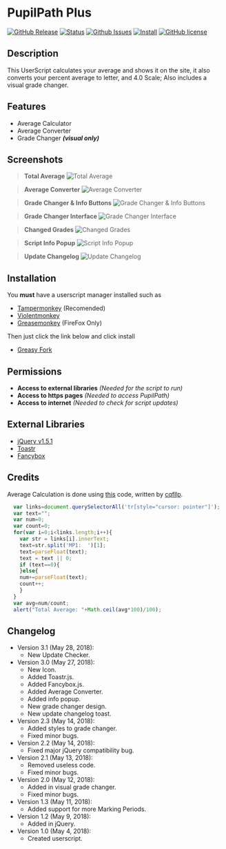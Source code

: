 # PupilPath Plus
[![GitHub Release](https://img.shields.io/github/release/DeathHackz/PupilPathPlus.svg?longCache=true&style=for-the-badge)](https://github.com/DeathHackz/PupilPathPlus/blob/master/CHANGELOG.md)
[![Status](https://img.shields.io/badge/Status-Stable-green.svg?longCache=true&style=for-the-badge)](https://github.com/DeathHackz/PupilPathPlus)
[![Github Issues](https://img.shields.io/github/issues/DeathHackz/PupilPathPlus.svg?longCache=true&style=for-the-badge)](https://github.com/DeathHackz/PupilPathPlus/issues)
[![Install](https://img.shields.io/badge/Install-GreasyFork-orange.svg?longCache=true&style=for-the-badge)](#installation)
[![GitHub license](https://img.shields.io/github/license/DeathHackz/PupilPathPlus.svg?style=for-the-badge)](https://github.com/DeathHackz/PupilPathPlus/blob/master/LICENSE)


Description
-----------
This UserScript calculates your average and shows it on the site, it also converts your percent average to letter, and 4.0 Scale; Also includes a visual grade changer.

Features
--------
* Average Calculator
* Average Converter
* Grade Changer ***(visual only)***

Screenshots
-----------
> **Total Average**
![Total Average](https://github.com/DeathHackz/PupilPathPlus/blob/master/screenshots/Total_Average.png?raw=true "Total Average")

> **Average Converter**
![Average Converter](https://github.com/DeathHackz/PupilPathPlus/blob/master/screenshots/Average_Conversion.png?raw=true "Average Converter")

> **Grade Changer & Info Buttons**
![Grade Changer & Info Buttons](https://github.com/DeathHackz/PupilPathPlus/blob/master/screenshots/Buttons.png?raw=true "Grade Changer & Info Buttons")

> **Grade Changer Interface**
![Grade Changer Interface](https://github.com/DeathHackz/PupilPathPlus/blob/master/screenshots/Grade_Changer.png?raw=true "Grade Changer Interface")

> **Changed Grades**
![Changed Grades](https://github.com/DeathHackz/PupilPathPlus/blob/master/screenshots/Changed_Grades.png?raw=true "Changed Grades")

> **Script Info Popup**
![Script Info Popup](https://github.com/DeathHackz/PupilPathPlus/blob/master/screenshots/Info_Popup.png?raw=true "Script Info Popup")

> **Update Changelog**
![Update Changelog](https://github.com/DeathHackz/PupilPathPlus/blob/master/screenshots/Update_Changelog.png?raw=true "Update Changelog")

<a name="installation"></a>

Installation
------------
You **must** have a userscript manager installed such as

* [Tampermonkey](https://tampermonkey.net) (Recomended)
* [Violentmonkey](https://violentmonkey.github.io/)
* [Greasemonkey](https://www.greasespot.net) (FireFox Only)

Then just click the link below and click install

* [Greasy Fork](https://greasyfork.org/en/scripts/368390)

Permissions
-----------
* **Access to external libraries** *(Needed for the script to run)*
* **Access to https pages** *(Needed  to access PupilPath)*
* **Access to internet** *(Needed to check for script updates)*

External Libraries
------------------
* [jQuery v1.5.1](https://blog.jquery.com/2011/02/24/jquery-151-released)
* [Toastr](https://codeseven.github.io/toastr)
* [Fancybox](http://fancybox.net)

Credits
-------
Average Calculation is done using [this](https://gist.github.com/cqfllp/1c2ccc83733fb1d4264a3785b14249d1) code, written by [cqfllp](https://github.com/cqfllp).

```javascript
  var links=document.querySelectorAll('tr[style="cursor: pointer"]');
  var text="";
  var num=0;
  var count=0;
  for(var i=0;i<links.length;i++){
    var str = links[i].innerText;
    text=str.split('MP1:  ')[1];
    text=parseFloat(text);
    text = text || 0;
    if (text==0){
    }else{
    num+=parseFloat(text);
    count++;
    }
  }
  var avg=num/count;
  alert("Total Average: "+Math.ceil(avg*100)/100);
```

Changelog
---------
* Version 3.1 (May 28, 2018):
    - New Update Checker.
* Version 3.0 (May 27, 2018):
    - New Icon.
    - Added Toastr.js.
    - Added Fancybox.js.
    - Added Average Converter.
    - Added info popup.
    - New grade changer design.
    - New update changelog toast.
* Version 2.3 (May 14, 2018):
    - Added styles to grade changer.
    - Fixed minor bugs.
* Version 2.2 (May 14, 2018):
    - Fixed major jQuery compatibility bug.
* Version 2.1 (May 13, 2018):
    - Removed useless code.
    - Fixed minor bugs.
* Version 2.0 (May 12, 2018):
    - Added in visual grade changer.
    - Fixed minor bugs.
* Version 1.3 (May 11, 2018):
    - Added support for more Marking Periods.
* Version 1.2 (May 9, 2018):
    - Added in jQuery.
* Version 1.0 (May 4, 2018):
	- Created userscript.
